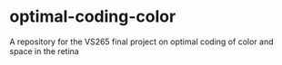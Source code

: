# optimal-coding-color
A repository for the VS265 final project on optimal coding of color and space in the retina
